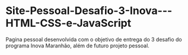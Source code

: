 # Site-Pessoal-Desafio-3-Inova---HTML-CSS-e-JavaScript
Pagina pessoal desenvolvida com o objetivo de entrega do 3 desafio do programa Inova Maranhão, além de futuro projeto pessoal.
